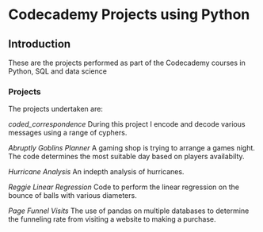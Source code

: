 # Codecademy Projects using Python

## Introduction
These are the projects performed as part of the Codecademy courses in Python, 
SQL and data science 

### Projects
The projects undertaken are:

*coded_correspondence*
During this project I encode and decode various messages using a range of 
cyphers.

*Abruptly Goblins Planner*
A gaming shop is trying to arrange a games night. The code determines the most
suitable day based on players availabilty.

*Hurricane Analysis*
An indepth analysis of hurricanes.

*Reggie Linear Regression*
Code to perform the linear regression on the bounce of balls with various 
diameters.

*Page Funnel Visits*
The use of pandas on multiple databases to determine the funneling rate from
visiting a website to making a purchase.







